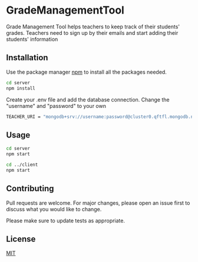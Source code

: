 # GradeManagementTool

Grade Management Tool helps teachers to keep track of their students' grades. Teachers need to sign up by their emails and start adding their students' information

## Installation

Use the package manager [npm](https://www.npmjs.com/) to install all the packages needed.

```bash
cd server
npm install
```

Create your .env file and add the database connection. Change the "username" and "password" to your own


 ```bash
TEACHER_URI = "mongodb+srv://username:password@cluster0.qftfl.mongodb.net/myDatabase?retryWrites=true&w=majority"
```


## Usage

```bash
cd server
npm start

cd ../client
npm start

```

## Contributing
Pull requests are welcome. For major changes, please open an issue first to discuss what you would like to change.

Please make sure to update tests as appropriate.

## License
[MIT](https://choosealicense.com/licenses/mit/)
